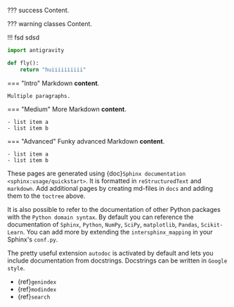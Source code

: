 ??? success
   Content.

??? warning classes
   Content.

!!! fsd
    sdsd

```python
import antigravity

def fly():
    return "huiiiiiiiiii"
```

=== "Intro"
    Markdown **content**.

    Multiple paragraphs.

=== "Medium"
    More Markdown **content**.

    - list item a
    - list item b

=== "Advanced"
    Funky advanced Markdown **content**.

    - list item a
    - list item b


These pages are generated using {doc}`Sphinx documentation <sphinx:usage/quickstart>`.
It is formatted in `reStructuredText` and `markdown`. Add additional pages
by creating md-files in ``docs`` and adding them to the `toctree` above.

It is also possible to refer to the documentation of other Python packages
with the `Python domain syntax`. By default you can reference the
documentation of `Sphinx`, `Python`, `NumPy`, `SciPy`, `matplotlib`,
`Pandas`, `Scikit-Learn`. You can add more by extending the
``intersphinx_mapping`` in your Sphinx's ``conf.py``.

The pretty useful extension `autodoc` is activated by default and lets
you include documentation from docstrings. Docstrings can be written in
`Google style`.

* {ref}`genindex`
* {ref}`modindex`
* {ref}`search`
